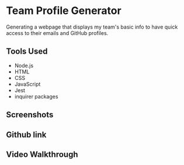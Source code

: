 # Team Profile Generator
 Generating a webpage that displays my team's basic info to have quick access to their emails and GitHub profiles.

## Tools Used 
- Node.js
- HTML
- CSS
- JavaScript
- Jest
- inquirer packages

## Screenshots

## Github link

## Video Walkthrough